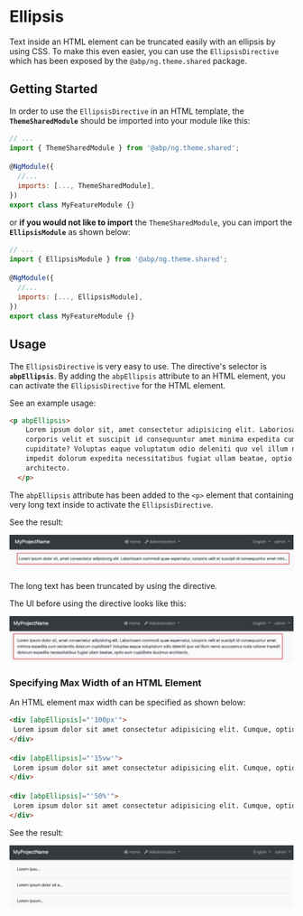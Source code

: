 # Ellipsis

Text inside an HTML element can be truncated easily with an ellipsis by using CSS. To make this even easier, you can use the `EllipsisDirective` which has been exposed by the `@abp/ng.theme.shared` package.


## Getting Started

In order to use the `EllipsisDirective` in an HTML template, the **`ThemeSharedModule`** should be imported into your module like this:

```js
// ...
import { ThemeSharedModule } from '@abp/ng.theme.shared';

@NgModule({
  //...
  imports: [..., ThemeSharedModule],
})
export class MyFeatureModule {}
```

or **if you would not like to import** the `ThemeSharedModule`, you can import the **`EllipsisModule`** as shown below:


```js
// ...
import { EllipsisModule } from '@abp/ng.theme.shared';

@NgModule({
  //...
  imports: [..., EllipsisModule],
})
export class MyFeatureModule {}
```

## Usage

The `EllipsisDirective` is very easy to use. The directive's selector is **`abpEllipsis`**. By adding the `abpEllipsis` attribute to an HTML element, you can activate the `EllipsisDirective` for the HTML element.

See an example usage:

```html
<p abpEllipsis>
    Lorem ipsum dolor sit, amet consectetur adipisicing elit. Laboriosam commodi quae aspernatur,
    corporis velit et suscipit id consequuntur amet minima expedita cum reiciendis dolorum
    cupiditate? Voluptas eaque voluptatum odio deleniti quo vel illum nemo accusamus nulla ratione
    impedit dolorum expedita necessitatibus fugiat ullam beatae, optio eum cupiditate ducimus
    architecto.
  </p>
```

The `abpEllipsis` attribute has been added to the `<p>` element that containing very long text inside to activate the `EllipsisDirective`.

See the result:

![Ellipsis directive result](./images/ellipsis-directive-result1.jpg)

The long text has been truncated by using the directive.

The UI before using the directive looks like this:

![Before using the EllipsisDirective](./images/ellipsis-directive-before.jpg)

### Specifying Max Width of an HTML Element

An HTML element max width can be specified as shown below:

```html
<div [abpEllipsis]="'100px'">
 Lorem ipsum dolor sit amet consectetur adipisicing elit. Cumque, optio!
</div>

<div [abpEllipsis]="'15vw'">
 Lorem ipsum dolor sit amet consectetur adipisicing elit. Cumque, optio!
</div>

<div [abpEllipsis]="'50%'">
 Lorem ipsum dolor sit amet consectetur adipisicing elit. Cumque, optio!
</div>
```

See the result:

![Ellipsis directive result 2](./images/ellipsis-directive-result2.jpg)